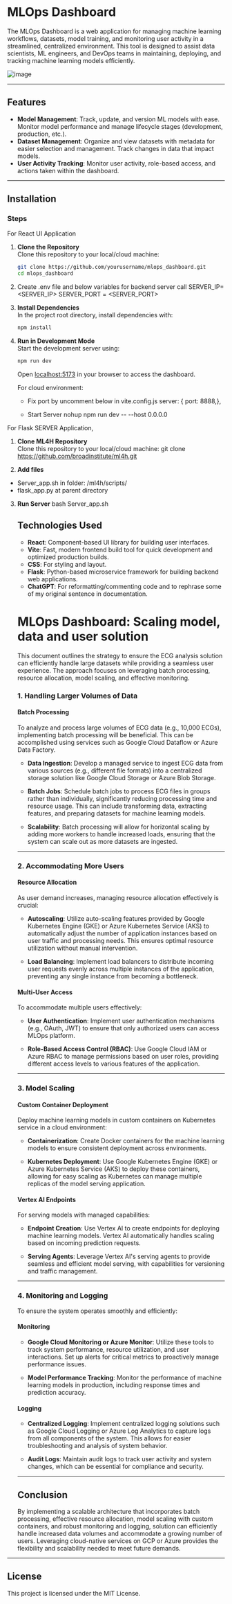 # MLOps Dashboard

The MLOps Dashboard is a web application for managing machine learning workflows, datasets, model training, and monitoring user activity in a streamlined, centralized environment. This tool is designed to assist data scientists, ML engineers, and DevOps teams in maintaining, deploying, and tracking machine learning models efficiently.

![image](https://github.com/user-attachments/assets/bd6011dc-4c1c-46f8-949d-ffd5a4a39be8)


---

## Features

- **Model Management**: Track, update, and version ML models with ease. Monitor model performance and manage lifecycle stages (development, production, etc.).
- **Dataset Management**: Organize and view datasets with metadata for easier selection and management. Track changes in data that impact models.
- **User Activity Tracking**: Monitor user activity, role-based access, and actions taken within the dashboard.

---

## Installation
### Steps
For React UI Application
1. **Clone the Repository**  
   Clone this repository to your local/cloud machine:
   ```bash
   git clone https://github.com/yourusername/mlops_dashboard.git
   cd mlops_dashboard
   ```

2. Create .env file and below variables for backend server call
    SERVER_IP= <SERVER_IP>
    SERVER_PORT = <SERVER_PORT>

2. **Install Dependencies**  
   In the project root directory, install dependencies with:
   ```bash
   npm install
   ```

3. **Run in Development Mode**  
   Start the development server using:
   ```bash
   npm run dev
   ```
   Open [localhost:5173](http://localhost:5173) in your browser to access the dashboard.

   For cloud environment:
   - Fix port by uncomment below in vite.config.js
   server: {  port: 8888,},

   - Start Server
   nohup npm run dev -- --host 0.0.0.0


For Flask SERVER Application,
1. **Clone ML4H Repository**  
    Clone this repository to your local/cloud machine:
    git clone https://github.com/broadinstitute/ml4h.git

2. **Add files**
  - Server_app.sh in folder: /ml4h/scripts/
  - flask_app.py at parent directory

3. **Run Server**
    bash Server_app.sh
   
    ## Technologies Used

    - **React**: Component-based UI library for building user interfaces.
    - **Vite**: Fast, modern frontend build tool for quick development and optimized production builds.
    - **CSS**: For styling and layout.
    - **Flask**: Python-based microservice framework for building backend web applications.
    - **ChatGPT**: For reformatting/commenting code and to rephrase some of my original sentence in documentation.
  
   
    # MLOps Dashboard: Scaling model, data and user solution

    This document outlines the strategy to ensure the ECG analysis solution can efficiently handle large datasets while providing a seamless user experience. The approach focuses on leveraging batch processing, resource allocation, model scaling, and effective monitoring.

    ### 1. Handling Larger Volumes of Data

    #### Batch Processing

    To analyze and process large volumes of ECG data (e.g., 10,000 ECGs), implementing batch processing will be beneficial. This can be accomplished using services such as Google Cloud Dataflow or Azure Data Factory.

    - **Data Ingestion**: Develop a managed service to ingest ECG data from various sources (e.g., different file formats) into a centralized storage solution like Google Cloud Storage or Azure Blob Storage.

    - **Batch Jobs**: Schedule batch jobs to process ECG files in groups rather than individually, significantly reducing processing time and resource usage. This can include transforming data, extracting features, and preparing datasets for machine learning models.

    - **Scalability**: Batch processing will allow for horizontal scaling by adding more workers to handle increased loads, ensuring that the system can scale out as more datasets are ingested.

    ---

    ### 2. Accommodating More Users

    #### Resource Allocation

    As user demand increases, managing resource allocation effectively is crucial:

    - **Autoscaling**: Utilize auto-scaling features provided by Google Kubernetes Engine (GKE) or Azure Kubernetes Service (AKS) to automatically adjust the number of application instances based on user traffic and processing needs. This ensures optimal resource utilization without manual intervention.

    - **Load Balancing**: Implement load balancers to distribute incoming user requests evenly across multiple instances of the application, preventing any single instance from becoming a bottleneck.

    #### Multi-User Access

    To accommodate multiple users effectively:

    - **User Authentication**: Implement user authentication mechanisms (e.g., OAuth, JWT) to ensure that only authorized users can access MLOps platform.

    - **Role-Based Access Control (RBAC)**: Use Google Cloud IAM or Azure RBAC to manage permissions based on user roles, providing different access levels to various features of the application.

    ---

    ### 3. Model Scaling

    #### Custom Container Deployment

    Deploy machine learning models in custom containers on Kubernetes service in a cloud environment:

    - **Containerization**: Create Docker containers for the machine learning models to ensure consistent deployment across environments.

    - **Kubernetes Deployment**: Use Google Kubernetes Engine (GKE) or Azure Kubernetes Service (AKS) to deploy these containers, allowing for easy scaling as Kubernetes can manage multiple replicas of the model serving application.

    #### Vertex AI Endpoints

    For serving models with managed capabilities:

    - **Endpoint Creation**: Use Vertex AI to create endpoints for deploying machine learning models. Vertex AI automatically handles scaling based on incoming prediction requests.

    - **Serving Agents**: Leverage Vertex AI's serving agents to provide seamless and efficient model serving, with capabilities for versioning and traffic management.

    ---

    ### 4. Monitoring and Logging

    To ensure the system operates smoothly and efficiently:

    #### Monitoring

    - **Google Cloud Monitoring or Azure Monitor**: Utilize these tools to track system performance, resource utilization, and user interactions. Set up alerts for critical metrics to proactively manage performance issues.

    - **Model Performance Tracking**: Monitor the performance of machine learning models in production, including response times and prediction accuracy.

    #### Logging

    - **Centralized Logging**: Implement centralized logging solutions such as Google Cloud Logging or Azure Log Analytics to capture logs from all components of the system. This allows for easier troubleshooting and analysis of system behavior.

    - **Audit Logs**: Maintain audit logs to track user activity and system changes, which can be essential for compliance and security.

    ---

    ## Conclusion

    By implementing a scalable architecture that incorporates batch processing, effective resource allocation, model scaling with custom containers, and robust monitoring and logging, solution can efficiently handle increased data volumes and accommodate a growing number of users. Leveraging cloud-native services on GCP or Azure provides the flexibility and scalability needed to meet future demands.



---

## License

This project is licensed under the MIT License.
